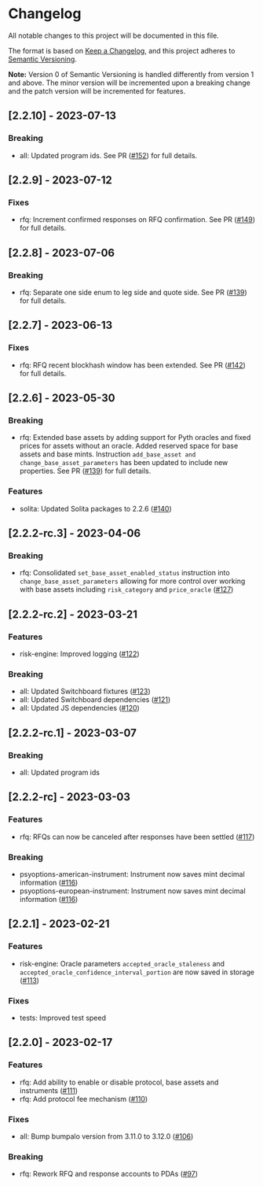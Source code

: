 # Changelog

All notable changes to this project will be documented in this file.

The format is based on [Keep a Changelog](https://keepachangelog.com/en/1.0.0/),
and this project adheres to [Semantic Versioning](https://semver.org/spec/v2.0.0.html).

**Note:** Version 0 of Semantic Versioning is handled differently from version 1 and above.
The minor version will be incremented upon a breaking change and the patch version will be incremented for features.

## [2.2.10] - 2023-07-13

### Breaking

- all: Updated program ids. See PR ([#152](https://github.com/convergence-rfq/convergence-program-library/pull/152)) for full details.

## [2.2.9] - 2023-07-12

### Fixes

- rfq: Increment confirmed responses on RFQ confirmation. See PR ([#149](https://github.com/convergence-rfq/convergence-program-library/pull/149)) for full details.

## [2.2.8] - 2023-07-06

### Breaking

- rfq: Separate one side enum to leg side and quote side. See PR ([#139](https://github.com/convergence-rfq/convergence-program-library/pull/146)) for full details.

## [2.2.7] - 2023-06-13

### Fixes

- rfq: RFQ recent blockhash window has been extended. See PR ([#142](https://github.com/convergence-rfq/convergence-program-library/pull/142)) for full details.

## [2.2.6] - 2023-05-30

### Breaking

- rfq: Extended base assets by adding support for Pyth oracles and fixed prices for assets without an oracle. Added reserved space for base assets and base mints. Instruction `add_base_asset and change_base_asset_parameters` has been updated to include new properties. See PR ([#139](https://github.com/convergence-rfq/convergence-program-library/pull/139)) for full details.

### Features

- solita: Updated Solita packages to 2.2.6 ([#140](https://github.com/convergence-rfq/convergence-program-library/pull/140))

## [2.2.2-rc.3] - 2023-04-06

### Breaking

- rfq: Consolidated `set_base_asset_enabled_status` instruction into `change_base_asset_parameters` allowing for more control over working with base assets including `risk_category` and `price_oracle` ([#127](https://github.com/convergence-rfq/convergence-program-library/pull/127))

## [2.2.2-rc.2] - 2023-03-21

### Features

- risk-engine: Improved logging ([#122](https://github.com/convergence-rfq/convergence-program-library/pull/122))

### Breaking

- all: Updated Switchboard fixtures ([#123](https://github.com/convergence-rfq/convergence-program-library/pull/123))
- all: Updated Switchboard dependencies ([#121](https://github.com/convergence-rfq/convergence-program-library/pull/121))
- all: Updated JS dependencies ([#120](https://github.com/convergence-rfq/convergence-program-library/pull/120))

## [2.2.2-rc.1] - 2023-03-07

### Breaking

- all: Updated program ids

## [2.2.2-rc] - 2023-03-03

### Features

- rfq: RFQs can now be canceled after responses have been settled ([#117](https://github.com/convergence-rfq/convergence-program-library/pull/117))

### Breaking

- psyoptions-american-instrument: Instrument now saves mint decimal information ([#116](https://github.com/convergence-rfq/convergence-program-library/pull/116))
- psyoptions-european-instrument: Instrument now saves mint decimal information ([#116](https://github.com/convergence-rfq/convergence-program-library/pull/116))

## [2.2.1] - 2023-02-21

### Features

- risk-engine: Oracle parameters `accepted_oracle_staleness` and `accepted_oracle_confidence_interval_portion` are now saved in storage ([#113](https://github.com/convergence-rfq/convergence-program-library/pull/113))

### Fixes

- tests: Improved test speed

## [2.2.0] - 2023-02-17

### Features

- rfq: Add ability to enable or disable protocol, base assets and instruments ([#111](https://github.com/convergence-rfq/convergence-program-library/pull/111))
- rfq: Add protocol fee mechanism ([#110](https://github.com/convergence-rfq/convergence-program-library/pull/110))

### Fixes

- all: Bump bumpalo version from 3.11.0 to 3.12.0 ([#106](https://github.com/convergence-rfq/convergence-program-library/pull/106))

### Breaking

- rfq: Rework RFQ and response accounts to PDAs ([#97](https://github.com/convergence-rfq/convergence-program-library/pull/97))
